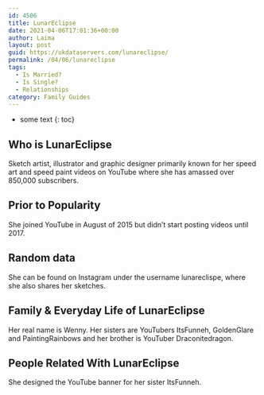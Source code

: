 ```yaml
---
id: 4506
title: LunarEclipse
date: 2021-04-06T17:01:36+00:00
author: Laima
layout: post
guid: https://ukdataservers.com/lunareclipse/
permalink: /04/06/lunareclipse
tags:
  - Is Married?
  - Is Single?
  - Relationships
category: Family Guides
---
```


* some text
{: toc}


## Who is LunarEclipse
                  
                  
                  
Sketch artist, illustrator and graphic designer primarily known for her speed art and speed paint videos on YouTube where she has amassed over 850,000 subscribers.
                  
              
            
              
            
                
                
                
## Prior to Popularity
                  
                  
                  
She joined YouTube in August of 2015 but didn&#8217;t start posting videos until 2017.
                  
              
            
              
            
                
                
                
## Random data
                  
                  
                  
She can be found on Instagram under the username lunareclispe, where she also shares her sketches. 
                  
              
            
              
            
                
                
                
## Family & Everyday Life of LunarEclipse
                  
                  
                  
Her real name is Wenny. Her sisters are YouTubers ItsFunneh, GoldenGlare and PaintingRainbows and her brother is YouTuber Draconitedragon. 
                  
              
            
              
            
                
                
                
## People Related With LunarEclipse
                  
                  
                  
She designed the YouTube banner for her sister ItsFunneh.
                  
              
            
              
            
                
              
            
              
              
            
            
              
            
          
          
          